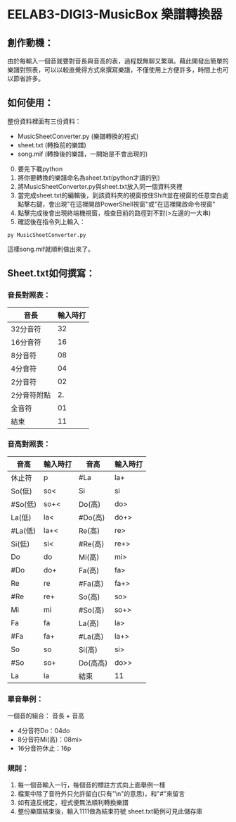 # EELAB3-DIGI3-MusicBox 樂譜轉換器

## 創作動機：
由於每輸入一個音就要對音長與音高的表，過程既無聊又繁瑣。藉此開發出簡單的樂譜對照表，可以以較直覺得方式來撰寫樂譜，不僅使用上方便許多，時間上也可以節省許多。

## 如何使用：
整份資料裡面有三份資料：
 - MusicSheetConverter.py (樂譜轉換的程式)
 - sheet.txt (轉換前的樂譜)
 - song.mif (轉換後的樂譜，一開始是不會出現的)

0. 要先下載python
1. 將你要轉換的樂譜命名為sheet.txt(python才讀的到)
2. 將MusicSheetConverter.py與sheet.txt放入同一個資料夾裡
3. 當完成sheet.txt的編輯後，到該資料夾的視窗按住Shift並在視窗的任意空白處點擊右鍵，會出現"在這裡開啟PowerShell視窗"或"在這裡開啟命令視窗"
4. 點擊完成後會出現終端機視窗，檢查目前的路徑對不對(>左邊的一大串)
5. 確認後在指令列上輸入：
```
py MusicSheetConverter.py
```
這樣song.mif就順利做出來了。

## Sheet.txt如何撰寫：
### 音長對照表：
| 音長  | 輸入時打 |
| ------------- | -- |
| 32分音符      | 32 |
| 16分音符      | 16 |
| 8分音符       | 08 |
| 4分音符       | 04 |
| 2分音符       | 02 |
| 2分音符附點   | 2. |
| 全音符        | 01 |
| 結束          | 11 |

### 音高對照表：
| 音高 | 輸入時打 | 音高 | 輸入時打 | 
| ---- | ------- | ---- | ------- |
| 休止符  | p    | #La     | la+  |
| So(低)  | so<  | Si      | si   |
| #So(低) | so+< | Do(高)  | do>  |
| La(低)  | la<  | #Do(高) | do+> |
| #La(低) | la+< | Re(高)  | re>  |
| Si(低)  | si<  | #Re(高) | re+> |
| Do      | do  | Mi(高)   | mi>  |
| #Do     | do+ | Fa(高)   | fa>  |
| Re      | re  | #Fa(高)  | fa+> |
| #Re     | re+ | So(高)   | so>  |
| Mi      | mi  | #So(高)  | so+> |
| Fa      | fa  | La(高)   | la>  |
| #Fa     | fa+ | #La(高)  | la+> |
| So      | so  | Si(高)   | si>  |
| #So     | so+ | Do(高高) | do>> |
| La      | la  | 結束     | 11   |

### 單音舉例：
一個音的組合： 音長 + 音高
 * 4分音符Do：04do
 * 8分音符Mi(高)：08mi>
 * 16分音符休止：16p

### 規則：
1. 每一個音輸入一行，每個音的標註方式向上面舉例一樣
2. 檔案中除了音符外只允許留白(只有"\n"的意思)，和"#"來留言
3. 如有違反規定，程式便無法順利轉換樂譜
4. 整份樂譜結束後，輸入1111做為結束符號
sheet.txt範例可見此儲存庫
